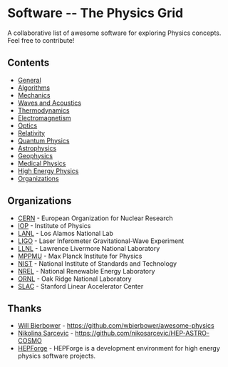 # Software -- The Physics Grid

A collaborative list of awesome software for exploring Physics concepts. Feel free to contribute!

## Contents

- [General](general.md)
- [Algorithms](algorithms.md)
- [Mechanics](mechanics.md)
- [Waves and Acoustics](waves-and-acoustics.md)
- [Thermodynamics](thermodynamics.md)
- [Electromagnetism](electromagnetism.md)
- [Optics](optics.md)
- [Relativity](relativity.md)
- [Quantum Physics](quantum-physics.md)
- [Astrophysics](astrophysics.md)
- [Geophysics](geophysics.md)
- [Medical Physics](medical-physics.md)
- [High Energy Physics](high-energy-physics.md)
- [Organizations](#organizations)

## Organizations

- [CERN](https://github.com/CERN) - European Organization for Nuclear Research
- [IOP](https://github.com/Institute-of-Physics) - Institute of Physics
- [LANL](https://github.com/lanl) - Los Alamos National Lab
- [LIGO](https://github.com/lscsoft) - Laser Inferometer Gravitational-Wave Experiment
- [LLNL](https://github.com/LLNL) - Lawrence Livermore National Laboratory
- [MPPMU](https://github.com/mppmu) - Max Planck Institute for Physics
- [NIST](https://github.com/usnistgov) - National Institute of Standards and Technology
- [NREL](https://github.com/NREL) - National Renewable Energy Laboratory
- [ORNL](https://github.com/ORNL) - Oak Ridge National Laboratory
- [SLAC](https://github.com/SLAC) - Stanford Linear Accelerator Center

## Thanks

- [Will Bierbower](https://github.com/wbierbower) - https://github.com/wbierbower/awesome-physics
- [Nikolina Sarcevic](https://github.com/nikosarcevic) - https://github.com/nikosarcevic/HEP-ASTRO-COSMO
- [HEPForge](https://hepforge.org/projects) - HEPForge is a development environment for high energy physics software projects.
